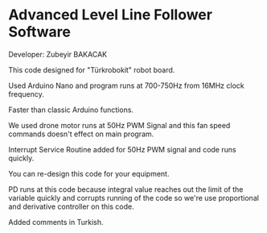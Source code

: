# Advanced Level Line Follower Software

Developer: Zubeyir BAKACAK

This code designed for "Türkrobokit" robot board.

Used Arduino Nano and program runs at 700-750Hz from 16MHz clock frequency.

Faster than classic Arduino functions.

We used drone motor runs at 50Hz PWM Signal and this fan speed commands doesn't effect on main program.

Interrupt Service Routine added for 50Hz PWM signal and code runs quickly.

You can re-design this code for your equipment.

PD runs at this code because integral value reaches out the limit of the variable quickly and
corrupts running of the code so we're use proportional and derivative controller on this code.

Added comments in Turkish.
